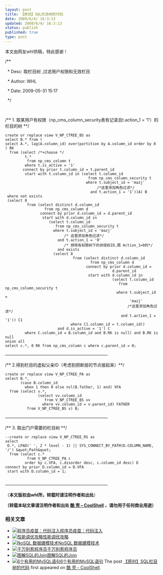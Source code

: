 ```yaml
---
layout: post
title: 【原创】SQL栏目树的代码
date: 2009/6/4/ 16:3:13
updated: 2009/6/4/ 16:3:13
status: publish
published: true
type: post
---
```


本文由网友whl供稿，特此感谢！  

/\*\*  

  \* Desc: 取栏目树 ,过滤用户权限和无效栏目  

  \* Author: WHL  

  \* Date: 2009-05-31 15:17  

  \*/  

  

   

/\*\* 1. 取某用户有权限（np\_cms\_column\_security表有记录且t.action\_1 = ‘1’）的栏目的树 \*\*/



```
create or replace view V_NP_CTREE_BS as
select B.* from (
select A.*, lag(A.column_id) over(partition by A.column_id order by 0 ) RK
  from (select /*+choose */
         t.*
          from np_cms_column t
         where t.is_active = '1'
        connect by prior t.column_id = t.parent_id
         start with t.column_id in (select t.column_id
                                      from np_cms_column_security t
                                     where t.subject_id = 'mazj'
                                          /*这里添加角色过滤*/
                                       and t.action_1 = '1'))A) B
 where not exists
 (select 0
          from (select distinct d.column_id
                  from np_cms_column d
                connect by prior d.column_id = d.parent_id
                 start with d.column_id in
                    (select t.column_id
                       from np_cms_column_security t
                      where t.subject_id = 'mazj'
                           /* 这里添加角色过滤*/
                        and t.action_1 = '0'
                           /* 排除有权限树下的非授权ID,既 Action_1=0的*/
                        and exists
                      (select 0
                               from (select distinct d.column_id
                                       from np_cms_column d
                                     connect by prior d.column_id =
                                                 d.parent_id
                                      start with d.column_id in
                                                 (select t.column_id
                                                    from np_cms_column_security t
                                                   where t.subject_id =
                                                         'mazj'
                                                        /*这里添加角色过滤*/
                                                     and t.action_1 = '1')) C1
                              where C1.column_id = t.column_id))
                        and d.is_active = '1') C
         where C.column_id = B.column_id and B.RK is null) and B.RK is null
union all
select c.*, 0 RK from np_cms_column c where c.parent_id = 0;

```

————————————————————————  

/\*\* 2.得到栏目的虚拟父亲ID（考虑到把断层的节点接起来）\*\*/



```
create or replace view V_NP_CTREE_PA as
select B.*,
       (case B.column_id
         when 1 then 0 else nvl(B.father, 1) end) VFA
  from (select v.*,
               (select vv.column_id
                  from V_NP_CTREE_BS vv
                 where vv.column_id = v.parent_id) FATHER
          from V_NP_CTREE_BS v) B;

```

————————————————————————  

/\*\* 3. 取出门户需要的栏目树 \*\*/



```
--create or replace view V_NP_CTREE_RS as
select
 D.*, LPAD(' ', 2 * level - 1) || SYS_CONNECT_BY_PATH(D.COLUMN_NAME, '/') &quot;Path&quot;
  from (select c.*
          from V_NP_CTREE_PA c
         order by c.VFA, c.disorder desc, c.column_id desc) D
connect by prior D.column_id = D.VFA
 start with D.column_id = 1;
 

```

————————————————————————  

（**本文版权由whl所，转载时请注明作者和出处**）



**（转载本站文章请注明作者和出处 [酷 壳 – CoolShell](https://coolshell.cn/) ，请勿用于任何商业用途）**



### 相关文章

* [![程序员疫苗：代码注入](https://coolshell.cn/wp-content/uploads/2012/12/200906020837401710-150x150.jpg)](https://coolshell.cn/articles/8711.html)[程序员疫苗：代码注入](https://coolshell.cn/articles/8711.html)
* [![性能调优攻略](https://coolshell.cn/wp-content/uploads/2012/06/f1-150x150.jpg)](https://coolshell.cn/articles/7490.html)[性能调优攻略](https://coolshell.cn/articles/7490.html)
* [![NoSQL 数据建模技术](https://coolshell.cn/wp-content/uploads/2012/05/overview2-1-150x150.png)](https://coolshell.cn/articles/7270.html)[NoSQL 数据建模技术](https://coolshell.cn/articles/7270.html)
* [![千万别惹程序员 ](https://coolshell.cn/wp-content/uploads/2012/02/programming-language-150x150.jpg)](https://coolshell.cn/articles/6639.html)[千万别惹程序员](https://coolshell.cn/articles/6639.html)
* [![图解SQL的Join](https://coolshell.cn/wp-content/uploads/2011/01/Inner_Join-150x150.png)](https://coolshell.cn/articles/3463.html)[图解SQL的Join](https://coolshell.cn/articles/3463.html)
* [![6个有用的MySQL语句](https://coolshell.cn/wp-content/plugins/wordpress-23-related-posts-plugin/static/thumbs/10.jpg)](https://coolshell.cn/articles/3433.html)[6个有用的MySQL语句](https://coolshell.cn/articles/3433.html)
The post [【原创】SQL栏目树的代码](https://coolshell.cn/articles/962.html) first appeared on [酷 壳 - CoolShell](https://coolshell.cn).